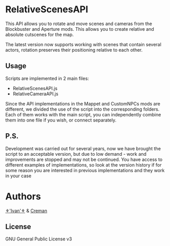 # RelativeScenesAPI
This API allows you to rotate and move scenes and cameras from the Blockbuster and Aperture mods. This allows you to create relative and absolute cutscenes for the map.

The latest version now supports working with scenes that contain several actors, rotation preserves their positioning relative to each other.
## Usage
Scripts are implemented in 2 main files:
- RelativeScenesAPI.js
- RelativeCameraAPI.js

Since the API implementations in the Mappet and CustomNPCs mods are different, we divided the use of the script into the corresponding folders. 
Each of them works with the main script, you can independently combine them into one file if you wish, or connect separately.

## P.S.
Development was carried out for several years, now we have brought the script to an acceptable version, but due to low demand - work and improvements are stopped and may not be continued. You have access to different examples of implementations, so look at the version history if for some reason you are interested in previous implementations and they work in your case


# Authors

[⚘'Ivan'⚘](https://github.com/evanechecssss) & [Creman](https://vk.com/cremantop)

## License

GNU General Public License v3